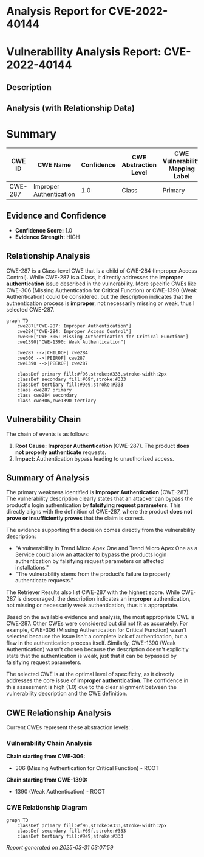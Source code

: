 # Analysis Report for CVE-2022-40144

# Vulnerability Analysis Report: CVE-2022-40144

## Description



## Analysis (with Relationship Data)

# Summary
| CWE ID | CWE Name | Confidence | CWE Abstraction Level | CWE Vulnerability Mapping Label | CWE-Vulnerability Mapping Notes |
|---|---|---|---|---|---|
| CWE-287 | Improper Authentication | 1.0 | Class | Primary | Allowed-with-Review |

## Evidence and Confidence

*   **Confidence Score:** 1.0
*   **Evidence Strength:** HIGH

## Relationship Analysis
CWE-287 is a Class-level CWE that is a child of CWE-284 (Improper Access Control). While CWE-287 is a Class, it directly addresses the **improper authentication** issue described in the vulnerability. More specific CWEs like CWE-306 (Missing Authentication for Critical Function) or CWE-1390 (Weak Authentication) could be considered, but the description indicates that the authentication process is **improper**, not necessarily missing or weak, thus I selected CWE-287.

```mermaid
graph TD
    cwe287["CWE-287: Improper Authentication"]
    cwe284["CWE-284: Improper Access Control"]
    cwe306["CWE-306: Missing Authentication for Critical Function"]
    cwe1390["CWE-1390: Weak Authentication"]

    cwe287 -->|CHILDOF| cwe284
    cwe306 -->|PEEROF| cwe287
    cwe1390 -->|PEEROF| cwe287

    classDef primary fill:#f96,stroke:#333,stroke-width:2px
    classDef secondary fill:#69f,stroke:#333
    classDef tertiary fill:#9e9,stroke:#333
    class cwe287 primary
    class cwe284 secondary
    class cwe306,cwe1390 tertiary
```

## Vulnerability Chain
The chain of events is as follows:
1.  **Root Cause:** **Improper Authentication** (CWE-287). The product **does not properly authenticate** requests.
2.  **Impact:** Authentication bypass leading to unauthorized access.

## Summary of Analysis
The primary weakness identified is **Improper Authentication** (CWE-287). The vulnerability description clearly states that an attacker can bypass the product's login authentication by **falsifying request parameters**. This directly aligns with the definition of CWE-287, where the product **does not prove or insufficiently proves** that the claim is correct.

The evidence supporting this decision comes directly from the vulnerability description:
*   "A vulnerability in Trend Micro Apex One and Trend Micro Apex One as a Service could allow an attacker to bypass the products login authentication by falsifying request parameters on affected installations."
*   "The vulnerability stems from the product's failure to properly authenticate requests."

The Retriever Results also list CWE-287 with the highest score. While CWE-287 is discouraged, the description indicates an **improper** authentication, not missing or necessarily weak authentication, thus it's appropriate.

Based on the available evidence and analysis, the most appropriate CWE is CWE-287. Other CWEs were considered but did not fit as accurately. For example, CWE-306 (Missing Authentication for Critical Function) wasn't selected because the issue isn't a complete lack of authentication, but a flaw in the authentication process itself. Similarly, CWE-1390 (Weak Authentication) wasn't chosen because the description doesn't explicitly state that the authentication is weak, just that it can be bypassed by falsifying request parameters.

The selected CWE is at the optimal level of specificity, as it directly addresses the core issue of **improper authentication**. The confidence in this assessment is high (1.0) due to the clear alignment between the vulnerability description and the CWE definition.


## CWE Relationship Analysis

Current CWEs represent these abstraction levels: .


### Vulnerability Chain Analysis

**Chain starting from CWE-306:**
- 306 (Missing Authentication for Critical Function) - ROOT


**Chain starting from CWE-1390:**
- 1390 (Weak Authentication) - ROOT



### CWE Relationship Diagram

```mermaid
graph TD
    classDef primary fill:#f96,stroke:#333,stroke-width:2px
    classDef secondary fill:#69f,stroke:#333
    classDef tertiary fill:#9e9,stroke:#333
```



*Report generated on 2025-03-31 03:07:59*
